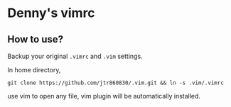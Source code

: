 Denny's vimrc
===

How to use?
---

Backup your original `.vimrc` and `.vim` settings.

In home directory, 

```
git clone https://github.com/jtr860830/.vim.git && ln -s .vim/.vimrc
```

use vim to open any file, vim plugin will be automatically installed.
